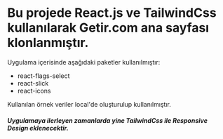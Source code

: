 # Bu projede React.js ve TailwindCss kullanılarak Getir.com ana sayfası klonlanmıştır.

Uygulama içerisinde aşağıdaki paketler kullanılmıştır:


* react-flags-select
* react-slick
* react-icons

Kullanılan örnek veriler local'de oluşturulup kullanılmıştır.

##### Uygulamaya ilerleyen zamanlarda yine TailwindCss ile Responsive Design eklenecektir.
#

